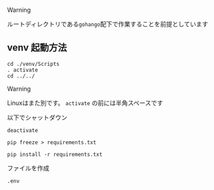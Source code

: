 > [!WARNING]
> ルートディレクトリである`gohango`配下で作業することを前提としています

## venv 起動方法

```
cd ./venv/Scripts
. activate
cd ../../
```

> [!WARNING]
> Linuxはまた別です。 
> `activate` の前には半角スペースです

以下でシャットダウン
```
deactivate
```


```
pip freeze > requirements.txt
```

```
pip install -r requirements.txt
```

ファイルを作成
```
.env
```
